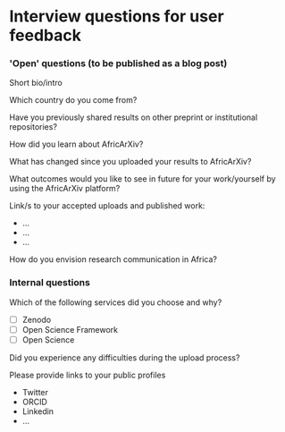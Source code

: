 # Interview questions for user feedback

### 'Open' questions (to be published as a blog post)

Short bio/intro

Which country do you come from?

Have you previously shared results on other preprint or institutional repositories?

How did you learn about AfricArXiv?

What has changed since you uploaded your results to AfricArXiv?

What outcomes would you like to see in future for your work/yourself by using the AfricArXiv platform? 

Link/s to your accepted uploads and published work: 
- …
- …
- …

How do you envision research communication in Africa?



### Internal questions

Which of the following services did you choose and why?
- [ ] Zenodo
- [ ] Open Science Framework
- [ ] Open Science

Did you experience any difficulties during the upload process?

Please provide links to your public profiles
- Twitter
- ORCID
- Linkedin
- …
